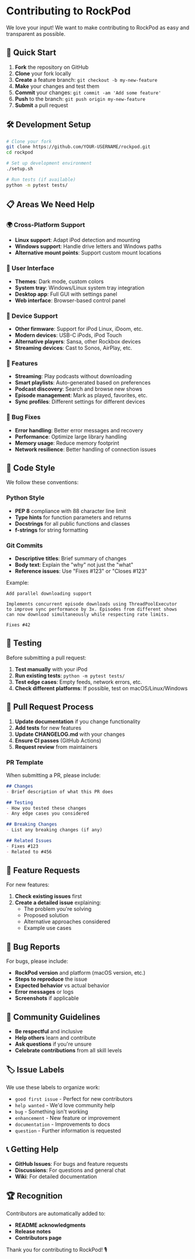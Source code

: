 # Contributing to RockPod

We love your input! We want to make contributing to RockPod as easy and transparent as possible.

## 🚀 Quick Start

1. **Fork** the repository on GitHub
2. **Clone** your fork locally
3. **Create** a feature branch: `git checkout -b my-new-feature`
4. **Make** your changes and test them
5. **Commit** your changes: `git commit -am 'Add some feature'`
6. **Push** to the branch: `git push origin my-new-feature`
7. **Submit** a pull request

## 🛠️ Development Setup

```bash
# Clone your fork
git clone https://github.com/YOUR-USERNAME/rockpod.git
cd rockpod

# Set up development environment
./setup.sh

# Run tests (if available)
python -m pytest tests/
```

## 📋 Areas We Need Help

### 🌍 Cross-Platform Support
- **Linux support**: Adapt iPod detection and mounting
- **Windows support**: Handle drive letters and Windows paths
- **Alternative mount points**: Support custom mount locations

### 🎨 User Interface
- **Themes**: Dark mode, custom colors
- **System tray**: Windows/Linux system tray integration
- **Desktop app**: Full GUI with settings panel
- **Web interface**: Browser-based control panel

### 📱 Device Support
- **Other firmware**: Support for iPod Linux, iDoom, etc.
- **Modern devices**: USB-C iPods, iPod Touch
- **Alternative players**: Sansa, other Rockbox devices
- **Streaming devices**: Cast to Sonos, AirPlay, etc.

### 🔧 Features
- **Streaming**: Play podcasts without downloading
- **Smart playlists**: Auto-generated based on preferences
- **Podcast discovery**: Search and browse new shows
- **Episode management**: Mark as played, favorites, etc.
- **Sync profiles**: Different settings for different devices

### 🐛 Bug Fixes
- **Error handling**: Better error messages and recovery
- **Performance**: Optimize large library handling
- **Memory usage**: Reduce memory footprint
- **Network resilience**: Better handling of connection issues

## 📖 Code Style

We follow these conventions:

### Python Style
- **PEP 8** compliance with 88 character line limit
- **Type hints** for function parameters and returns
- **Docstrings** for all public functions and classes
- **f-strings** for string formatting

### Git Commits
- **Descriptive titles**: Brief summary of changes
- **Body text**: Explain the "why" not just the "what"
- **Reference issues**: Use "Fixes #123" or "Closes #123"

Example:
```
Add parallel downloading support

Implements concurrent episode downloads using ThreadPoolExecutor
to improve sync performance by 3x. Episodes from different shows
can now download simultaneously while respecting rate limits.

Fixes #42
```

## 🧪 Testing

Before submitting a pull request:

1. **Test manually** with your iPod
2. **Run existing tests**: `python -m pytest tests/`
3. **Test edge cases**: Empty feeds, network errors, etc.
4. **Check different platforms**: If possible, test on macOS/Linux/Windows

## 📝 Pull Request Process

1. **Update documentation** if you change functionality
2. **Add tests** for new features
3. **Update CHANGELOG.md** with your changes
4. **Ensure CI passes** (GitHub Actions)
5. **Request review** from maintainers

### PR Template
When submitting a PR, please include:

```markdown
## Changes
- Brief description of what this PR does

## Testing
- How you tested these changes
- Any edge cases you considered

## Breaking Changes
- List any breaking changes (if any)

## Related Issues
- Fixes #123
- Related to #456
```

## 🎯 Feature Requests

For new features:

1. **Check existing issues** first
2. **Create a detailed issue** explaining:
   - The problem you're solving
   - Proposed solution
   - Alternative approaches considered
   - Example use cases

## 🐛 Bug Reports

For bugs, please include:

- **RockPod version** and platform (macOS version, etc.)
- **Steps to reproduce** the issue
- **Expected behavior** vs actual behavior
- **Error messages** or logs
- **Screenshots** if applicable

## 💬 Community Guidelines

- **Be respectful** and inclusive
- **Help others** learn and contribute
- **Ask questions** if you're unsure
- **Celebrate contributions** from all skill levels

## 🏷️ Issue Labels

We use these labels to organize work:

- `good first issue` - Perfect for new contributors
- `help wanted` - We'd love community help
- `bug` - Something isn't working
- `enhancement` - New feature or improvement
- `documentation` - Improvements to docs
- `question` - Further information is requested

## 📞 Getting Help

- **GitHub Issues**: For bugs and feature requests
- **Discussions**: For questions and general chat
- **Wiki**: For detailed documentation

## 🏆 Recognition

Contributors are automatically added to:
- **README acknowledgments**
- **Release notes**
- **Contributors page**

Thank you for contributing to RockPod! 🎙️